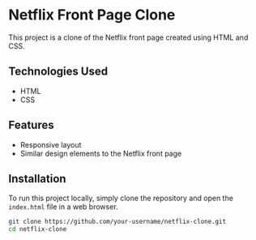 # Netflix Front Page Clone

This project is a clone of the Netflix front page created using HTML and CSS.

## Technologies Used

- HTML
- CSS

## Features

- Responsive layout
- Similar design elements to the Netflix front page

## Installation

To run this project locally, simply clone the repository and open the `index.html` file in a web browser.

```bash
git clone https://github.com/your-username/netflix-clone.git
cd netflix-clone
